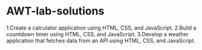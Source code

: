 # AWT-lab-solutions
1.Create a calculator application using HTML, CSS, and JavaScript.
2.Build a countdown timer using HTML, CSS, and JavaScript.
3.Develop a weather application that fetches data from an API using HTML, CSS, and JavaScript.
